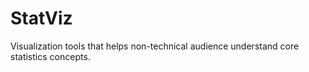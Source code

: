 # StatViz

Visualization tools that helps non-technical audience understand core statistics
concepts.
